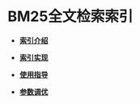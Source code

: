 # BM25全文检索索引<a name="ZH-CN_TOPIC_0289900571"></a>

-   **[索引介绍](BM25全文检索.md)**

-   **[索引实现](BM25索引实现.md)**

-   **[使用指导](BM25使用指导.md)**

-   **[参数调优](../DatabaseReference/BM25参数.md)**  